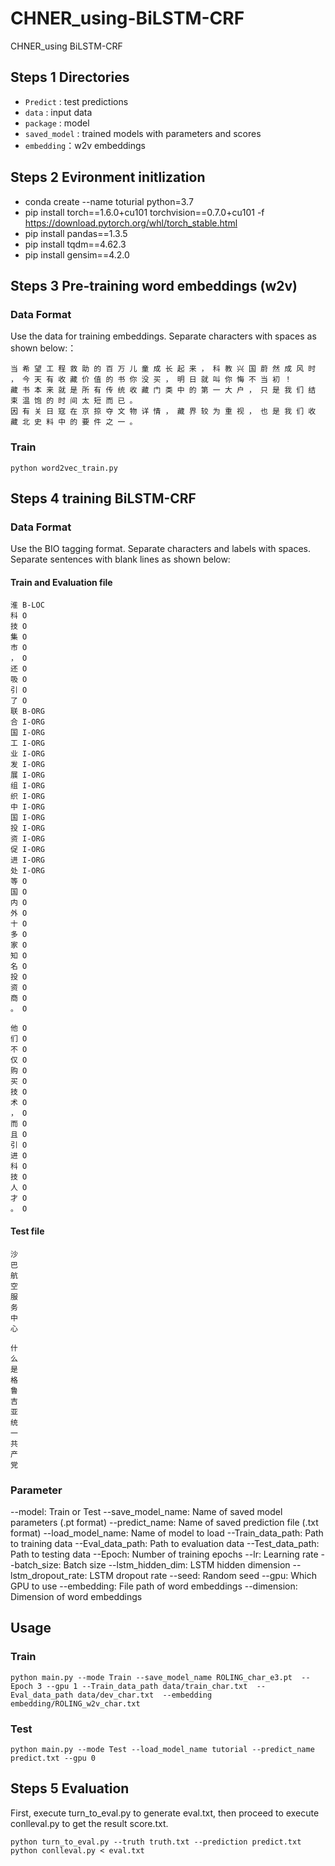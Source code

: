 # CHNER_using-BiLSTM-CRF
CHNER_using BiLSTM-CRF

## Steps 1 Directories

+ `Predict` : test predictions
+ `data` : input data
+ `package` : model
+ `saved_model` : trained models with parameters and scores
+ `embedding`：w2v embeddings 

## Steps 2 Evironment initlization
+ conda create --name toturial python=3.7
+ pip install torch==1.6.0+cu101 torchvision==0.7.0+cu101 -f https://download.pytorch.org/whl/torch_stable.html
+ pip install pandas==1.3.5
+ pip install tqdm==4.62.3
+ pip install gensim==4.2.0

## Steps 3 Pre-training word embeddings (w2v)
### Data Format
Use the data for training embeddings. Separate characters with spaces as shown below:：
```
当 希 望 工 程 救 助 的 百 万 儿 童 成 长 起 来 ， 科 教 兴 国 蔚 然 成 风 时 ， 今 天 有 收 藏 价 值 的 书 你 没 买 ， 明 日 就 叫 你 悔 不 当 初 ！ 
藏 书 本 来 就 是 所 有 传 统 收 藏 门 类 中 的 第 一 大 户 ， 只 是 我 们 结 束 温 饱 的 时 间 太 短 而 已 。 
因 有 关 日 寇 在 京 掠 夺 文 物 详 情 ， 藏 界 较 为 重 视 ， 也 是 我 们 收 藏 北 史 料 中 的 要 件 之 一 。 
```

### Train
```
python word2vec_train.py
```

## Steps 4 training BiLSTM-CRF  
### Data Format
Use the BIO tagging format. Separate characters and labels with spaces. Separate sentences with blank lines as shown below:
#### Train and Evaluation file
```
淮 B-LOC
科 O
技 O
集 O
市 O
， O
还 O
吸 O
引 O
了 O
联 B-ORG
合 I-ORG
国 I-ORG
工 I-ORG
业 I-ORG
发 I-ORG
展 I-ORG
组 I-ORG
织 I-ORG
中 I-ORG
国 I-ORG
投 I-ORG
资 I-ORG
促 I-ORG
进 I-ORG
处 I-ORG
等 O
国 O
内 O
外 O
十 O
多 O
家 O
知 O
名 O
投 O
资 O
商 O
。 O

他 O
们 O
不 O
仅 O
购 O
买 O
技 O
术 O
， O
而 O
且 O
引 O
进 O
科 O
技 O
人 O
才 O
。 O
```
#### Test file
```
沙
巴
航
空
服
务
中
心

什
么
是
格
鲁
吉
亚
统
一
共
产
党
```
### Parameter

--model: Train or Test
--save_model_name: Name of saved model parameters (.pt format)
--predict_name: Name of saved prediction file (.txt format)
--load_model_name: Name of model to load
--Train_data_path: Path to training data
--Eval_data_path: Path to evaluation data
--Test_data_path: Path to testing data
--Epoch: Number of training epochs
--lr: Learning rate
--batch_size: Batch size
--lstm_hidden_dim: LSTM hidden dimension
--lstm_dropout_rate: LSTM dropout rate
--seed: Random seed
--gpu: Which GPU to use
--embedding: File path of word embeddings
--dimension: Dimension of word embeddings

## Usage

### Train
```
python main.py --mode Train --save_model_name ROLING_char_e3.pt  --Epoch 3 --gpu 1 --Train_data_path data/train_char.txt  --Eval_data_path data/dev_char.txt  --embedding embedding/ROLING_w2v_char.txt

```

### Test
```
python main.py --mode Test --load_model_name tutorial --predict_name predict.txt --gpu 0
```
## Steps 5 Evaluation
First, execute turn_to_eval.py to generate eval.txt, then proceed to execute conlleval.py to get the result score.txt.
```
python turn_to_eval.py --truth truth.txt --prediction predict.txt 
python conlleval.py < eval.txt 

```
